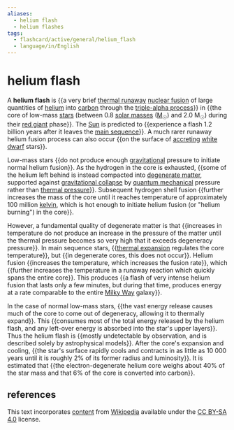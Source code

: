 ```yaml
---
aliases:
  - helium flash
  - helium flashes
tags:
  - flashcard/active/general/helium_flash
  - language/in/English
---
```


# helium flash

A __helium flash__ is {{a very brief [thermal runaway](thermal%20runaway.md) [nuclear fusion](nuclear%20fusion.md) of large quantities of [helium](helium.md) into [carbon](carbon.md) through the [triple-alpha process](triple-alpha%20process.md)}} in {{the core of low-mass [stars](star.md) (between 0.8 [solar masses](solar%20mass.md) ([M<sub>☉</sub>](solar%20mass.md)) and 2.0 M<sub>☉</sub>) during their [red giant](red%20giant.md) phase}}. The [Sun](Sun.md) is predicted to {{experience a flash 1.2 billion years after it leaves the [main sequence](main%20sequence.md)}}. A much rarer runaway helium fusion process can also occur {{on the surface of [accreting](accretion%20(astrophysics).md) [white dwarf](white%20dwarf.md) stars}}. <!--SR:!2024-10-04,46,294!2024-09-03,16,210!2024-10-11,52,290!2024-09-17,34,270-->

Low-mass stars {{do not produce enough [gravitational](gravity.md) pressure to initiate normal helium fusion}}. As the hydrogen in the core is exhausted, {{some of the helium left behind is instead compacted into [degenerate matter](degenerate%20matter.md), supported against [gravitational collapse](gravitational%20collapse.md) by [quantum mechanical](quantum%20mechanics.md) pressure rather than [thermal pressure](ideal%20gas%20law.md)}}. Subsequent hydrogen shell fusion {{further increases the mass of the core until it reaches temperature of approximately 100 million [kelvin](Kelvin.md), which is hot enough to initiate helium fusion (or "helium burning") in the core}}. <!--SR:!2024-09-27,40,294!2024-09-25,32,254!2024-09-20,29,234-->

However, a fundamental quality of degenerate matter is that {{increases in temperature do not produce an increase in the pressure of the matter until the thermal pressure becomes so very high that it exceeds degeneracy pressure}}. In main sequence stars, {{[thermal expansion](hydrostatic%20equilibrium.md) regulates the core temperature}}, but {{in degenerate cores, this does not occur}}. Helium fusion {{increases the temperature, which increases the fusion rate}}, which {{further increases the temperature in a runaway reaction which quickly spans the entire core}}. This produces {{a flash of very intense helium fusion that lasts only a few minutes, but during that time, produces energy at a rate comparable to the entire [Milky Way](Milky%20Way.md) galaxy}}. <!--SR:!2024-10-25,66,314!2024-10-06,51,310!2024-10-13,57,310!2024-10-01,43,290!2024-10-01,44,294!2024-09-03,22,270-->

In the case of normal low-mass stars, {{the vast energy release causes much of the core to come out of degeneracy, allowing it to thermally expand}}. This {{consumes most of the total energy released by the helium flash, and any left-over energy is absorbed into the star's upper layers}}. Thus the helium flash is {{mostly undetectable by observation, and is described solely by astrophysical models}}. After the core's expansion and cooling, {{the star's surface rapidly cools and contracts in as little as 10&nbsp;000 years until it is roughly 2% of its former radius and luminosity}}. It is estimated that {{the electron-degenerate helium core weighs about 40% of the star mass and that 6% of the core is converted into carbon}}. <!--SR:!2024-10-22,65,314!2024-10-28,56,270!2024-10-03,45,294!2024-10-01,36,254!2024-10-15,46,250-->

## references

This text incorporates [content](https://en.wikipedia.org/wiki/helium_flash) from [Wikipedia](Wikipedia.md) available under the [CC BY-SA 4.0](https://creativecommons.org/licenses/by-sa/4.0/) license.
